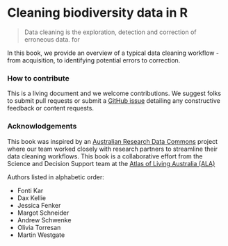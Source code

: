 # Cleaning biodiversity data in R

> Data cleaning is the exploration, detection and correction of erroneous data.
for

In this book, we provide an overview of a typical data cleaning workflow - from acquisition, to identifying potential errors to correction.

### How to contribute

This is a living document and we welcome contributions. We suggest folks to submit pull requests or submit a [GitHub issue](https://github.com/AtlasOfLivingAustralia/cleaning_data/issues) detailing any constructive feedback or content requests.

### Acknowlodgements

This book was inspired by an [Australian Research Data Commons](https://ardc.edu.au/) project where our team worked closely with research partners to streamline their data cleaning workflows. This book is a collaborative effort from the Science and Decision Support team at the [Atlas of Living Australia (ALA)](https://www.ala.org.au/)

Authors listed in alphabetic order:

- Fonti Kar
- Dax Kellie
- Jessica Fenker
- Margot Schneider
- Andrew Schwenke
- Olivia Torresan
- Martin Westgate
